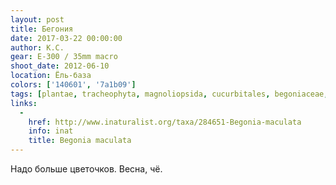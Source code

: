 ```yaml
---
layout: post
title: Бегония
date: 2017-03-22 00:00:00
author: К.С.
gear: E-300 / 35mm macro
shoot_date: 2012-06-10
location: Ёль-база
colors: ['140601', '7a1b09']
tags: [plantae, tracheophyta, magnoliopsida, cucurbitales, begoniaceae, begonia, begonia maculata]
links:
  -
    href: http://www.inaturalist.org/taxa/284651-Begonia-maculata
    info: inat
    title: Begonia maculata
---
```


Надо больше цветочков. Весна, чё.
